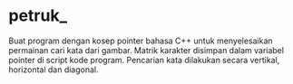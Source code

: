 # petruk_
Buat program dengan kosep pointer bahasa C++ untuk menyelesaikan permainan cari kata dari gambar. Matrik karakter disimpan dalam variabel pointer di script kode program. Pencarian kata dilakukan secara vertikal, horizontal dan diagonal.

